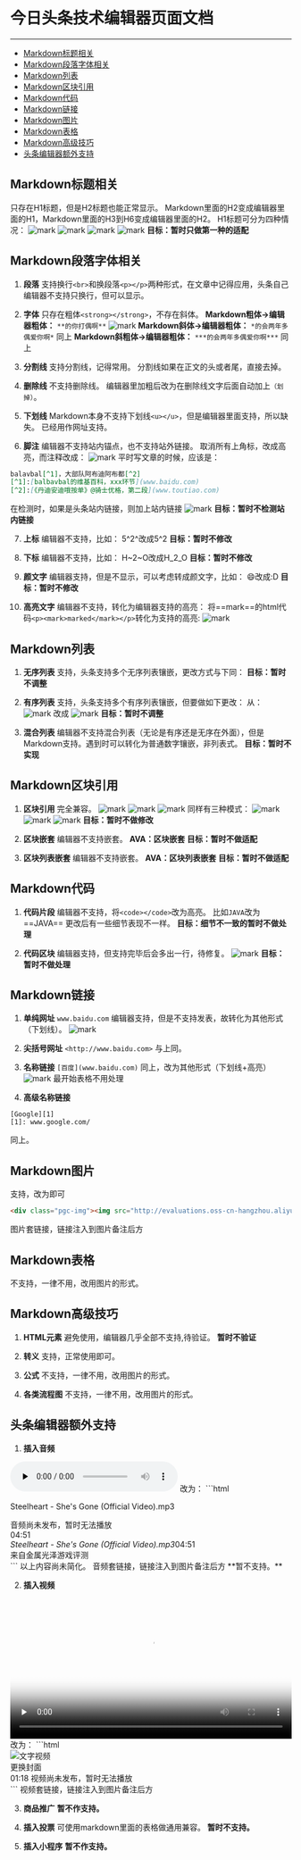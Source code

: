 # 今日头条技术编辑器页面文档<!-- omit in toc --> 

---

- [Markdown标题相关](#markdown标题相关)
- [Markdown段落字体相关](#markdown段落字体相关)
- [Markdown列表](#markdown列表)
- [Markdown区块引用](#markdown区块引用)
- [Markdown代码](#markdown代码)
- [Markdown链接](#markdown链接)
- [Markdown图片](#markdown图片)
- [Markdown表格](#markdown表格)
- [Markdown高级技巧](#markdown高级技巧)
- [头条编辑器额外支持](#头条编辑器额外支持)

## Markdown标题相关
只存在H1标题，但是H2标题也能正常显示。
Markdown里面的H2变成编辑器里面的H1，Markdown里面的H3到H6变成编辑器里面的H2。
H1标题可分为四种情况：
![mark](http://evaluations.oss-cn-hangzhou.aliyuncs.com/common/20200204/225636162.png)
![mark](http://evaluations.oss-cn-hangzhou.aliyuncs.com/common/20200204/225642265.png)
![mark](http://evaluations.oss-cn-hangzhou.aliyuncs.com/common/20200204/225711420.png)
![mark](http://evaluations.oss-cn-hangzhou.aliyuncs.com/common/20200204/225717003.png)
**目标：暂时只做第一种的适配**


## Markdown段落字体相关
1. **段落**
支持换行`<br>`和换段落`<p></p>`两种形式，在文章中记得应用，头条自己编辑器不支持只换行，但可以显示。

2. **字体**
只存在粗体`<strong></strong>`，不存在斜体。
**Markdown粗体->编辑器粗体：**
`**的你打偶啊**`
![mark](http://evaluations.oss-cn-hangzhou.aliyuncs.com/common/20200205/165527990.png)
**Markdown斜体->编辑器粗体：**
`*的会两年多偶爱你啊*`
同上
**Markdown斜粗体->编辑器粗体：**
`***的会两年多偶爱你啊***`
同上

3. **分割线**
支持分割线，记得常用。
分割线如果在正文的头或者尾，直接去掉。

4. **删除线**
不支持删除线。
编辑器里加粗后改为在删除线文字后面自动加上`（划掉）`。

5. **下划线**
Markdown本身不支持下划线`<u></u>`，但是编辑器里面支持，所以缺失。
已经用作网址支持。

6. **脚注**
编辑器不支持站内锚点，也不支持站外链接。
取消所有上角标，改成高亮，而注释改成：
![mark](http://evaluations.oss-cn-hangzhou.aliyuncs.com/common/20200205/153514538.png)
平时写文章的时候，应该是：
```markdown
balavbal[^1]，大部队阿布迪阿布都[^2]
[^1]:[balbavbal的维基百科，xxx环节](www.baidu.com)
[^2]:[《丹迪安迪哦按单》@骑士优格，第二段](www.toutiao.com)
```
在检测时，如果是头条站内链接，则加上站内链接
![mark](http://evaluations.oss-cn-hangzhou.aliyuncs.com/common/20200205/003103363.png)
**目标：暂时不检测站内链接**

7. **上标**
编辑器不支持，比如：
5^2^改成5^2
**目标：暂时不修改**

8. **下标**
编辑器不支持，比如：
H~2~O改成H_2_O
**目标：暂时不修改**

9. **颜文字**
编辑器支持，但是不显示，可以考虑转成颜文字，比如：
:smile:改成:D
**目标：暂时不修改**

10. **高亮文字**
编辑器不支持，转化为编辑器支持的高亮：
将==mark==的html代码`<p><mark>marked</mark></p>`转化为支持的高亮:
![mark](http://evaluations.oss-cn-hangzhou.aliyuncs.com/common/20200206/153151045.png)

## Markdown列表
1. **无序列表**
支持，头条支持多个无序列表镶嵌，更改方式与下同：
**目标：暂时不调整**

2. **有序列表**
支持，头条支持多个有序列表镶嵌，但要做如下更改：
从：
![mark](http://evaluations.oss-cn-hangzhou.aliyuncs.com/common/20200205/022015598.png)
改成
![mark](http://evaluations.oss-cn-hangzhou.aliyuncs.com/common/20200205/022032138.png)
**目标：暂时不调整**

3. **混合列表**
编辑器不支持混合列表（无论是有序还是无序在外面），但是Markdown支持。遇到时可以转化为普通数字镶嵌，非列表式。
**目标：暂时不实现**

## Markdown区块引用
1. **区块引用**
完全兼容。
![mark](http://evaluations.oss-cn-hangzhou.aliyuncs.com/common/20200205/024810584.png)
![mark](http://evaluations.oss-cn-hangzhou.aliyuncs.com/common/20200205/024905370.png)
![mark](http://evaluations.oss-cn-hangzhou.aliyuncs.com/common/20200205/024847201.png)
同样有三种模式：
![mark](http://evaluations.oss-cn-hangzhou.aliyuncs.com/common/20200205/024948119.png)
![mark](http://evaluations.oss-cn-hangzhou.aliyuncs.com/common/20200205/025008843.png)
![mark](http://evaluations.oss-cn-hangzhou.aliyuncs.com/common/20200205/025029085.png)
**目标：暂时不做修改**

2. **区块嵌套**
编辑器不支持嵌套。
**AVA：区块嵌套**
**目标：暂时不做适配**

3. **区块列表嵌套**
编辑器不支持嵌套。
**AVA：区块列表嵌套**
**目标：暂时不做适配**

## Markdown代码
1. **代码片段**
编辑器不支持，将`<code></code>`改为高亮。
比如`JAVA`改为==JAVA==
更改后有一些细节表现不一样。
**目标：细节不一致的暂时不做处理**

2. **代码区块**
编辑器支持，但支持完毕后会多出一行，待修复。
![mark](http://evaluations.oss-cn-hangzhou.aliyuncs.com/common/20200205/102044743.png)
**目标：暂时不做处理**

## Markdown链接
1. **单纯网址**
`www.baidu.com`
编辑器支持，但是不支持发表，故转化为其他形式（下划线）。
![mark](http://evaluations.oss-cn-hangzhou.aliyuncs.com/common/20200205/153730471.png)

2. **尖括号网址**
`<http://www.baidu.com>`
与上同。

3. **名称链接**
`[百度](www.baidu.com)`
同上，改为其他形式（下划线+高亮）
![mark](http://evaluations.oss-cn-hangzhou.aliyuncs.com/common/20200206/153024925.png)
最开始表格不用处理

4. **高级名称链接**
```
[Google][1]
[1]: www.google.com/
```
同上。

## Markdown图片

支持，改为即可
```html
<div class="pgc-img"><img src="http://evaluations.oss-cn-hangzhou.aliyuncs.com/common/20200205/102044743.png"><p class="pgc-img-caption">备注是这里</p></div>
```
图片套链接，链接注入到图片备注后方

## Markdown表格
不支持，一律不用，改用图片的形式。

## Markdown高级技巧
1. **HTML元素**
避免使用，编辑器几乎全部不支持,待验证。
**暂时不验证**

2. **转义**
支持，正常使用即可。

3. **公式**
不支持，一律不用，改用图片的形式。

4. **各类流程图**
不支持，一律不用，改用图片的形式。

## 头条编辑器额外支持
1. **插入音频**
<audio controls="" preload="none">
      <source src="http://qiniu.cloud.fandong.me/Music_iP%E8%B5%B5%E9%9C%B2%20-%20%E7%A6%BB%E6%AD%8C%20%28Live%29.mp3">
</audio>
改为：
```html
<div __syl_tag="true" contenteditable="false" draggable="true"><templ style="display:none"><p>{!-- PGC_VOICE:{"upload_id":"v02024f10000botta8i6tgqek2aovalg","title":"Steelheart - She's Gone (Official Video).mp3","duration":291.134694,"content":"来自金属光泽游戏评测","source":"pgc_audio"} --}</p></templ><mask><div class="syl-plugin-audio" data-data="{&quot;uploadId&quot;:&quot;v02024f10000botta8i6tgqek2aovalg&quot;,&quot;title&quot;:&quot;Steelheart - She's Gone (Official Video).mp3&quot;,&quot;duration&quot;:291.134694,&quot;content&quot;:&quot;来自金属光泽游戏评测&quot;,&quot;source&quot;:&quot;pgc_audio&quot;}"><div class="container"><div class="success"><div class="left"><span class="icon-bg"><span class="icon"></span></span></div><div class="right"><p class="two-line">Steelheart - She's Gone (Official Video).mp3</p><span class="two-line">音频尚未发布，暂时无法播放</span></div><span class="duration">04:51</span></div><div class="audio-icon"></div><div class="audio-title" data-id="v02024f10000botta8i6tgqek2aovalg" data-name="Steelheart - She's Gone (Official Video).mp3"><i>Steelheart - She's Gone (Official Video).mp3</i><span class="audio-time">04:51</span></div><div class="audio-content">来自金属光泽游戏评测&#8203;</div><span class="ttcore-remove-blot"></span></div></div></mask></div>
```
以上内容尚未简化。
音频套链接，链接注入到图片备注后方
**暂不支持。**

2. **插入视频**
<video controls="" preload="none" poster="http://img.blog.fandong.me/2017-08-26-Markdown-Advance-Video.jpg" width=100%>
      <source src="http://img.blog.fandong.me/2017-08-26-Markdown-Advance-Video.mp4" type="video/mp4">
</video>
改为：
```html
<div __syl_tag="true" contenteditable="false" draggable="true"><templ style="display:none"><p>{!-- PGC_VIDEO:{"sp":"toutiao","vid":"v02004c40000bottlkaepr14tadrqr1g","vu":"v02004c40000bottlkaepr14tadrqr1g","vname":"这就是你分身的借口.127995926.mp4","vposter":"http://p1.pstatp.com/large/2f3e60006915ad64a1e5e","thumb_url":"2f3e60006915ad64a1e5e"} --}</p></templ><mask><div class="syl-plugin-video" data-data="{&quot;vid&quot;:&quot;v02004c40000bottlkaepr14tadrqr1g&quot;,&quot;vu&quot;:&quot;v02004c40000bottlkaepr14tadrqr1g&quot;,&quot;vname&quot;:&quot;这就是你分身的借口.127995926.mp4&quot;,&quot;vposter&quot;:&quot;http://p1.pstatp.com/large/2f3e60006915ad64a1e5e&quot;,&quot;thumb_url&quot;:&quot;2f3e60006915ad64a1e5e&quot;,&quot;duration&quot;:78.614}"><div class="container"><span class="ttcore-remove-blot"></span><div class="success"><img alt="文字视频" src="http://p1.pstatp.com/large/2f3e60006915ad64a1e5e" data-videoheight="0" data-videowidth="0"><div class="cover">更换封面</div><div class="tip">01:18  视频尚未发布，暂时无法播放</div></div></div></div></mask></div>
```
视频套链接，链接注入到图片备注后方

3. **商品推广**
**暂不作支持。**

4. **插入投票**
可使用markdown里面的表格做通用兼容。
**暂时不支持。**

5. **插入小程序**
**暂不作支持。**